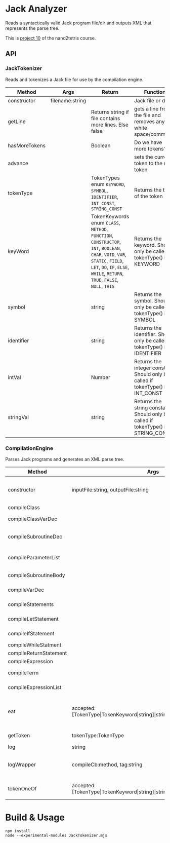 # Jack Analyzer

Reads a syntactically valid Jack program file/dir and outputs XML that represents the parse tree.

This is [project 10](http://nand2tetris.org/10.php) of the nand2tetris course.

## API

### JackTokenizer
Reads and tokenizes a Jack file for use by the compilation engine.

|Method|Args|Return|Function|
|---|---|---|---|
|constructor|filename:string||Jack file or dir|
|getLine||Returns string if file contains more lines. Else false|gets a line from the file and removes any white space/comments|
|hasMoreTokens||Boolean|Do we have more tokens?|
|advance|||sets the current token to the next token|
|tokenType||TokenTypes enum `KEYWORD`, `SYMBOL`, `IDENTIFIER`, `INT_CONST`, `STRING_CONST`|Returns the type of the token|
|keyWord||TokenKeywords enum `CLASS`, `METHOD`, `FUNCTION`, `CONSTRUCTOR`, `INT`, `BOOLEAN`, `CHAR`, `VOID`, `VAR`, `STATIC`, `FIELD`, `LET`, `DO`, `IF`, `ELSE`, `WHILE`, `RETURN`, `TRUE`, `FALSE`, `NULL`, `THIS`|Returns the keyword. Should only be called if tokenType() is KEYWORD|
|symbol||string|Returns the symbol. Should only be called if tokenType() is SYMBOL|
|identifier||string|Returns the identifier. Should only be called if tokenType() is IDENTIFIER|
|intVal||Number|Returns the integer constant. Should only be called if tokenType() is INT_CONST|
|stringVal||string|Returns the string constant. Should only be called if tokenType() is STRING_CONST|

### CompilationEngine
Parses Jack programs and generates an XML parse tree.

|Method|Args|Return|Function|
|---|---|---|---|
|constructor|inputFile:string, outputFile:string||Creates a new instance with the given input Jack program and writes the XML data to the given output.|
|compileClass|||Compiles a complete class|
|compileClassVarDec|||Compiles a static/field declaration/s|
|compileSubroutineDec|||Compiles a constructor/method/function declaration|
|compileParameterList|||Compiles a possiblly empty subroutine parameter list not including the parentheses|
|compileSubroutineBody|||Compiles a subroutine body including the curly braces|
|compileVarDec|||Compiles a local variable declaration|
|compileStatements|||Compiles a sequence of statements|
|compileLetStatement|||Compiles an let (assignment) statement|
|compileIfStatement|||Compiles an if statement with an optional else|
|compileWhileStatment|||Compiles a while statement|
|compileReturnStatement|||Compiles a return statement|
|compileExpression|||Compiles an expression|
|compileTerm|||Compiles a term. Part of an expression|
|compileExpressionList|||Compiles an list of arguments|
|eat|accepted:[TokenType\|TokenKeyword\|string]\|string\|TokenType\|TokenKeyword||Checks the current token is in the token whitelist. If true, advances to next token. Else throws error due to invalid syntax|
|getToken|tokenType:TokenType|token value|Get the current token value given a token type|
|log|string||Logs the token seen in XML|
|logWrapper|compileCb:method, tag:string|Logs open/closing tags around a compileMethod|
|tokenOneOf|accepted:[TokenType\|TokenKeyword\|string]\|string\|TokenType\|TokenKeyword|boolean|Checks whether current token belongs to one of the given tokens|

# Build & Usage
```
npm install
node --experimental-modules JackTokenizer.mjs
```
